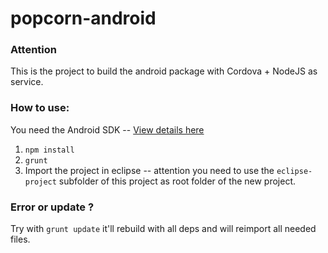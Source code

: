 popcorn-android
===============

### Attention
This is the project to build the android package with Cordova + NodeJS as service.

### How to use:

You need the Android SDK -- [View details here](http://developer.android.com/sdk/index.html)

 1. `npm install`
 2. `grunt`
 3. Import the project in eclipse -- attention you need to use the `eclipse-project` subfolder of this project as root folder of the new project.

 ### Error or update ?

 Try with `grunt update` it'll rebuild with all deps and will reimport all needed files.